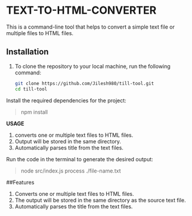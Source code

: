 
# TEXT-TO-HTML-CONVERTER

This is a command-line tool that helps to convert a simple text file or multiple files to HTML files.

## Installation

1. To clone the repository to your local machine, run the following command:

   ```bash
   git clone https://github.com/Jilesh980/till-tool.git
   cd till-tool

Install the required dependencies for the project:
> npm install

**USAGE**
1. converts one or multiple text files to HTML files.
2. Output will be stored in the same directory.
3. Automatically parses title from the text files.


Run the code in the terminal to generate the desired output:
> node src/index.js process ./file-name.txt 

##Features
1. Converts one or multiple text files to HTML files.
2. The output will be stored in the same directory as the source text file.
3. Automatically parses the title from the text files.
